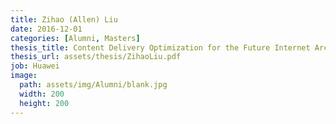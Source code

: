 ```yaml
---
title: Zihao (Allen) Liu
date: 2016-12-01
categories: [Alumni, Masters]
thesis_title: Content Delivery Optimization for the Future Internet Architecture
thesis_url: assets/thesis/ZihaoLiu.pdf
job: Huawei
image:
  path: assets/img/Alumni/blank.jpg
  width: 200
  height: 200
---
```


